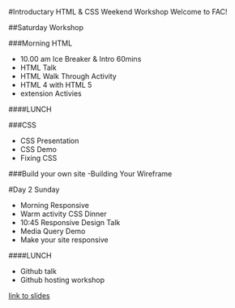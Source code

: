 #Introductary HTML & CSS Weekend Workshop
Welcome to FAC!

##Saturday Workshop

###Morning HTML 
- 10.00 am Ice Breaker & Intro 60mins
- HTML Talk
- HTML Walk Through Activity
- HTML 4 with HTML 5
- extension Activies

####LUNCH

###CSS
- CSS Presentation
- CSS Demo
- Fixing CSS

###Build your own site
-Building Your Wireframe

#Day 2 Sunday
- Morning Responsive 
- Warm activity CSS Dinner
- 10:45 Responsive Design Talk
- Media Query Demo
- Make your site responsive

####LUNCH

- Github talk
- Github hosting workshop


[link to slides](https://docs.google.com/presentation/d/19hpTnLNG8hfwcV80mPMmBkUWYAmEnVDy4RYFTrgrnuU/edit)
